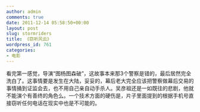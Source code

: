 ```yaml
---
author: admin
comments: true
date: 2011-12-14 05:58:50+00:00
layout: post
slug: stormriders
title: 《窃听风云》
wordpress_id: 761
categories:
- 电影
---
```


看完第一感觉，导演“图杨图森破”，这故事本来那3个警察是错的，最后居然完全洗白了。这事情要是发生在大陆，妥妥的，幕后老大完全应该把警察做幕后交易的事情捅到证监会去，也不用自己亲自动手杀人。吴彦祖还是一如既往的悲剧，他就不能演个有善终的角色么。一个技术方面的硬伤是，片子里面提到的根据手机号直接窃听任何电话在现实中也是不可能的。
